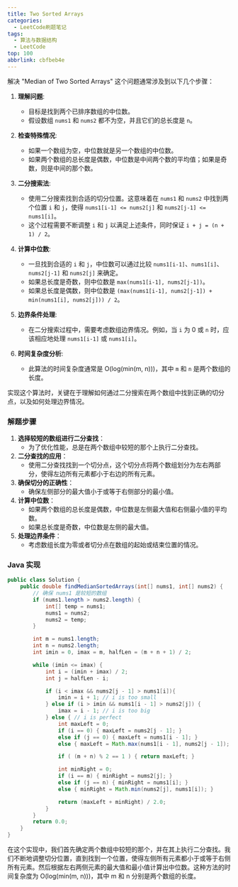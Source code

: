 ```yaml
---
title: Two Sorted Arrays
categories:
  - LeetCode刷题笔记
tags:
  - 算法与数据结构
  - LeetCode
top: 100
abbrlink: cbfbeb4e
---
```


解决 "Median of Two Sorted Arrays" 这个问题通常涉及到以下几个步骤：

1. **理解问题**:
   - 目标是找到两个已排序数组的中位数。
   - 假设数组 `nums1` 和 `nums2` 都不为空，并且它们的总长度是 `n`。

2. **检查特殊情况**:
   - 如果一个数组为空，中位数就是另一个数组的中位数。
   - 如果两个数组的总长度是偶数，中位数是中间两个数的平均值；如果是奇数，则是中间的那个数。

3. **二分搜索法**:
   - 使用二分搜索找到合适的切分位置。这意味着在 `nums1` 和 `nums2` 中找到两个位置 `i` 和 `j`，使得 `nums1[i-1] <= nums2[j]` 和 `nums2[j-1] <= nums1[i]`。
   - 这个过程需要不断调整 `i` 和 `j` 以满足上述条件，同时保证 `i + j = (n + 1) / 2`。

4. **计算中位数**:
   - 一旦找到合适的 `i` 和 `j`，中位数可以通过比较 `nums1[i-1]`、`nums1[i]`、`nums2[j-1]` 和 `nums2[j]` 来确定。
   - 如果总长度是奇数，则中位数是 `max(nums1[i-1], nums2[j-1])`。
   - 如果总长度是偶数，则中位数是 `(max(nums1[i-1], nums2[j-1]) + min(nums1[i], nums2[j])) / 2`。

5. **边界条件处理**:
   - 在二分搜索过程中，需要考虑数组边界情况。例如，当 `i` 为 0 或 `n` 时，应该相应地处理 `nums1[i-1]` 或 `nums1[i]`。

6. **时间复杂度分析**:
   - 此算法的时间复杂度通常是 O(log(min(m, n)))，其中 `m` 和 `n` 是两个数组的长度。
   

实现这个算法时，关键在于理解如何通过二分搜索在两个数组中找到正确的切分点，以及如何处理边界情况。


<!-- more -->



### 解题步骤

1. **选择较短的数组进行二分查找**：
   - 为了优化性能，总是在两个数组中较短的那个上执行二分查找。
2. **二分查找的应用**：
   - 使用二分查找找到一个切分点，这个切分点将两个数组划分为左右两部分，使得左边所有元素都小于右边的所有元素。
3. **确保切分的正确性**：
   - 确保左侧部分的最大值小于或等于右侧部分的最小值。
4. **计算中位数**：
   - 如果两个数组的总长度是偶数，中位数是左侧最大值和右侧最小值的平均数。
   - 如果总长度是奇数，中位数是左侧的最大值。
5. **处理边界条件**：
   - 考虑数组长度为零或者切分点在数组的起始或结束位置的情况。

### Java 实现

```java
public class Solution {
    public double findMedianSortedArrays(int[] nums1, int[] nums2) {
        // 确保 nums1 是较短的数组
        if (nums1.length > nums2.length) {
            int[] temp = nums1;
            nums1 = nums2;
            nums2 = temp;
        }

        int m = nums1.length;
        int n = nums2.length;
        int imin = 0, imax = m, halfLen = (m + n + 1) / 2;

        while (imin <= imax) {
            int i = (imin + imax) / 2;
            int j = halfLen - i;

            if (i < imax && nums2[j - 1] > nums1[i]){
                imin = i + 1; // i is too small
            } else if (i > imin && nums1[i - 1] > nums2[j]) {
                imax = i - 1; // i is too big
            } else { // i is perfect
                int maxLeft = 0;
                if (i == 0) { maxLeft = nums2[j - 1]; }
                else if (j == 0) { maxLeft = nums1[i - 1]; }
                else { maxLeft = Math.max(nums1[i - 1], nums2[j - 1]); }

                if ( (m + n) % 2 == 1 ) { return maxLeft; }

                int minRight = 0;
                if (i == m) { minRight = nums2[j]; }
                else if (j == n) { minRight = nums1[i]; }
                else { minRight = Math.min(nums2[j], nums1[i]); }

                return (maxLeft + minRight) / 2.0;
            }
        }
        return 0.0;
    }
}
```

在这个实现中，我们首先确定两个数组中较短的那个，并在其上执行二分查找。我们不断地调整切分位置，直到找到一个位置，使得左侧所有元素都小于或等于右侧所有元素。然后根据左右两侧元素的最大值和最小值计算出中位数。这种方法的时间复杂度为 O(log(min(m, n)))，其中 m 和 n 分别是两个数组的长度。